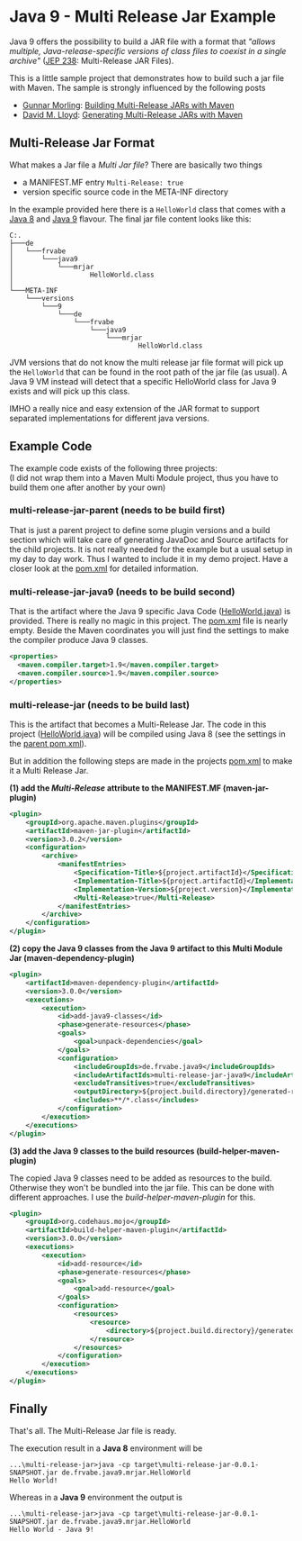 # Java 9 - Multi Release Jar Example

Java 9 offers the possibility to build a JAR file with a format that _"allows multiple, Java-release-specific versions of class files to coexist in a single archive"_ ([JEP 238](http://openjdk.java.net/jeps/238): Multi-Release JAR Files).

This is a little sample project that demonstrates how to build such a jar file with Maven. The sample is strongly influenced by the following posts
* [Gunnar Morling](https://twitter.com/gunnarmorling): [Building Multi-Release JARs with Maven](http://in.relation.to/2017/02/13/building-multi-release-jars-with-maven/)
* [David M. Lloyd](https://twitter.com/dmlloyd0): [Generating Multi-Release JARs with Maven](http://word-bits.flurg.com/multrelease-jars/)

## Multi-Release Jar Format

What makes a Jar file a _Multi Jar file_? There are basically two things
* a MANIFEST.MF entry `Multi-Release: true`
* version specific source code in the META-INF directory

In the example provided here there is a `HelloWorld` class that comes with a [Java 8](multi-release-jar/src/main/java/de/frvabe/java9/mrjar/HelloWorld.java) and [Java 9](multi-release-jar-java9/src/main/java/de/frvabe/java9/mrjar/HelloWorld.java) flavour. The final jar file content looks like this:

```
C:.
├───de
│   └───frvabe
│       └───java9
│           └───mrjar
│                   HelloWorld.class
│
└───META-INF
    └───versions
        └───9
            └───de
                └───frvabe
                    └───java9
                        └───mrjar
                                HelloWorld.class
```
JVM versions that do not know the multi release jar file format will pick up the `HelloWorld` that can be found in the root path of the jar file (as usual). A Java 9 VM instead will detect that a specific HelloWorld class for Java 9 exists and will pick up this class.

IMHO a really nice and easy extension of the JAR format to support separated implementations for different java versions.

## Example Code

The example code exists of the following three projects:   
(I did not wrap them into a Maven Multi Module project, thus you have to build them one after another by your own)

### multi-release-jar-parent (needs to be build first)

That is just a parent project to define some plugin versions and a build section which will take care of generating JavaDoc and Source artifacts for the child projects. It is not really needed for the example but a usual setup in my day to day work. Thus I wanted to include it in my demo project. Have a closer look at the [pom.xml](multi-release-jar-parent/pom.xml) for detailed information.

### multi-release-jar-java9 (needs to be build second)

That is the artifact where the Java 9 specific Java Code ([HelloWorld.java](multi-release-jar-java9/src/main/java/de/frvabe/java9/mrjar/HelloWorld.java)) is provided. There is really no magic in this project. The [pom.xml](multi-release-jar-java9/pom.xml) file is nearly empty. Beside the Maven coordinates you will just find the settings to make the compiler produce Java 9 classes.

```xml
<properties>
  <maven.compiler.target>1.9</maven.compiler.target>
  <maven.compiler.source>1.9</maven.compiler.source>
</properties>
```

### multi-release-jar (needs to be build last)

This is the artifact that becomes a Multi-Release Jar. The code in this project ([HelloWorld.java](multi-release-jar/src/main/java/de/frvabe/java9/mrjar/HelloWorld.java)) will be compiled using Java 8 (see the settings in the [parent pom.xml](multi-release-jar-parent/pom.xml)).

But in addition the following steps are made in the projects [pom.xml](multi-release-jar/pom.xml) to make it a Multi Release Jar.

**(1) add the _Multi-Release_ attribute to the MANIFEST.MF (maven-jar-plugin)**

```xml
<plugin>
	<groupId>org.apache.maven.plugins</groupId>
	<artifactId>maven-jar-plugin</artifactId>
	<version>3.0.2</version>
	<configuration>
		<archive>
			<manifestEntries>
				<Specification-Title>${project.artifactId}</Specification-Title>
				<Implementation-Title>${project.artifactId}</Implementation-Title>
				<Implementation-Version>${project.version}</Implementation-Version>
				<Multi-Release>true</Multi-Release>
			</manifestEntries>
		</archive>
	</configuration>
</plugin>
```

**(2) copy the Java 9 classes from the Java 9 artifact to this Multi Module Jar (maven-dependency-plugin)**

```xml
<plugin>
	<artifactId>maven-dependency-plugin</artifactId>
	<version>3.0.0</version>
	<executions>
		<execution>
			<id>add-java9-classes</id>
			<phase>generate-resources</phase>
			<goals>
				<goal>unpack-dependencies</goal>
			</goals>
			<configuration>
				<includeGroupIds>de.frvabe.java9</includeGroupIds>
				<includeArtifactIds>multi-release-jar-java9</includeArtifactIds>
				<excludeTransitives>true</excludeTransitives>
				<outputDirectory>${project.build.directory}/generated-resources/META-INF/versions/9</outputDirectory>
				<includes>**/*.class</includes>
			</configuration>
		</execution>
	</executions>
</plugin>
```

**(3) add the Java 9 classes to the build resources (build-helper-maven-plugin)**

The copied Java 9 classes need to be added as resources to the build. Otherwise they won't be bundled into the jar file. This can be done with different approaches. I use the _build-helper-maven-plugin_ for this.

```xml
<plugin>
	<groupId>org.codehaus.mojo</groupId>
	<artifactId>build-helper-maven-plugin</artifactId>
	<version>3.0.0</version>
	<executions>
		<execution>
			<id>add-resource</id>
			<phase>generate-resources</phase>
			<goals>
				<goal>add-resource</goal>
			</goals>
			<configuration>
				<resources>
					<resource>
						<directory>${project.build.directory}/generated-resources/</directory>
					</resource>
				</resources>
			</configuration>
		</execution>
	</executions>
</plugin>
```

## Finally

That's all. The Multi-Release Jar file is ready.

The execution result in a **Java 8** environment will be

```
...\multi-release-jar>java -cp target\multi-release-jar-0.0.1-SNAPSHOT.jar de.frvabe.java9.mrjar.HelloWorld
Hello World!
```

Whereas in a **Java 9** environment the output is

```
...\multi-release-jar>java -cp target\multi-release-jar-0.0.1-SNAPSHOT.jar de.frvabe.java9.mrjar.HelloWorld
Hello World - Java 9!
```
